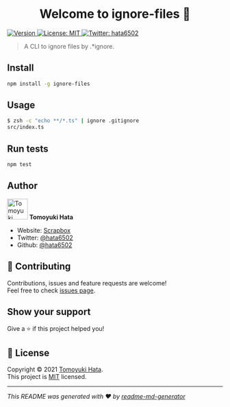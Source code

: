 <!-- markdownlint-disable first-line-h1 -->

<h1 align="center">Welcome to ignore-files 👋</h1>
<p>
  <a href="https://www.npmjs.com/package/ignore-files" target="_blank">
    <img alt="Version" src="https://img.shields.io/npm/v/ignore-files.svg">
  </a>
  <a href="https://github.com/hata6502/ignore-files/blob/master/LICENSE" target="_blank">
    <img alt="License: MIT" src="https://img.shields.io/github/license/hata6502/ignore-files" />
  </a>
  <a href="https://twitter.com/hata6502" target="_blank">
    <img alt="Twitter: hata6502" src="https://img.shields.io/twitter/follow/hata6502.svg?style=social" />
  </a>
</p>

> A CLI to ignore files by .\*ignore.

## Install

```sh
npm install -g ignore-files
```

## Usage

```sh
$ zsh -c "echo **/*.ts" | ignore .gitignore
src/index.ts
```

## Run tests

```sh
npm test
```

## Author

<img alt="Tomoyuki Hata" src="https://avatars.githubusercontent.com/hata6502" width="48" /> **Tomoyuki Hata**

- Website: [Scrapbox](https://scrapbox.io/hato6502-50664244/)
- Twitter: [@hata6502](https://twitter.com/hata6502)
- Github: [@hata6502](https://github.com/hata6502)

## 🤝 Contributing

Contributions, issues and feature requests are welcome!<br />Feel free to check [issues page](https://github.com/hata6502/ignore-files/issues).

## Show your support

Give a ⭐️ if this project helped you!

## 📝 License

Copyright © 2021 [Tomoyuki Hata](https://github.com/hata6502).<br />
This project is [MIT](https://github.com/hata6502/ignore-files/blob/master/LICENSE) licensed.

---

_This README was generated with ❤️ by [readme-md-generator](https://github.com/kefranabg/readme-md-generator)_
